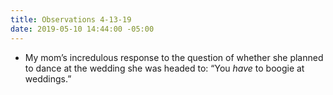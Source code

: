 ```yaml
---
title: Observations 4-13-19
date: 2019-05-10 14:44:00 -05:00
---
```


- My mom’s incredulous response to the question of whether she planned to dance at the wedding she was headed to: “You *have* to boogie at weddings.”
